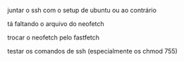 juntar o ssh com o setup de ubuntu ou ao contrário

tá faltando o arquivo do neofetch

trocar o neofetch pelo fastfetch

testar os comandos de ssh (especialmente os chmod 755)
